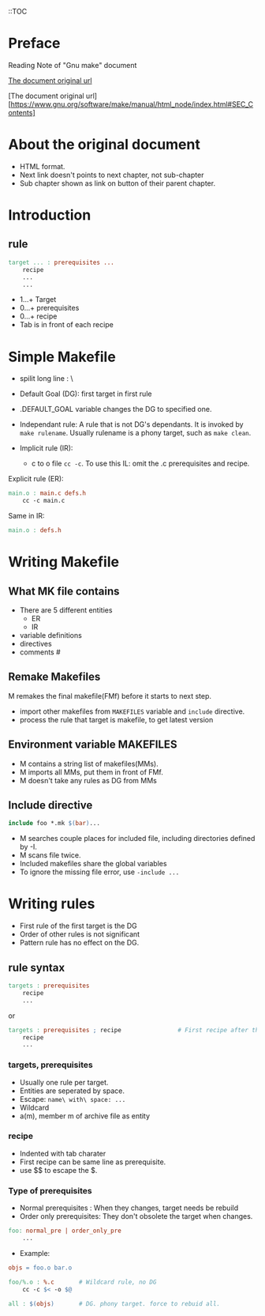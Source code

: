 ::TOC
# Preface
Reading Note of "Gnu make" document

[The document original url](https://www.gnu.org/software/make/manual/html_node/index.html#SEC_Contents)


[The document original url][https://www.gnu.org/software/make/manual/html_node/index.html#SEC_Contents]

	

# About the original document
- HTML format. 
- Next link doesn't points to next chapter, not sub-chapter 
- Sub chapter shown as link on button of their parent chapter. 
	
# Introduction
## rule
```makefile	
target ... : prerequisites ...
	recipe
	...
	...
```

+ 1...+ Target
+ 0...+ prerequisites
+ 0...+ recipe
+ Tab is in front of each recipe
	
# Simple Makefile
	
- spilit long line : \
- Default Goal (DG): first target in first rule 
- .DEFAULT_GOAL variable changes the DG to specified one.
- Independant rule: A rule that is not DG's dependants. It is invoked by `make rulename`. Usually rulename is a phony target, such as `make clean`.
	
- Implicit rule (IR): 
	- c to o file `cc -c`. To use this IL:  omit the .c prerequisites and recipe.

Explicit rule (ER):
```makefile
main.o : main.c defs.h
	cc -c main.c
```
Same in IR: 
```makefile
main.o : defs.h
```

# Writing Makefile
## What MK file contains
- There are 5 different entities
	- ER
	- IR 
 - variable definitions
 - directives
 - comments #

## Remake Makefiles
M remakes the final makefile(FMf) before it starts to next step.
- import other makefiles from `MAKEFILES` variable and `include` directive.
- process the rule that target is makefile, to get latest version

## Environment variable MAKEFILES 
- M contains a string list of makefiles(MMs). 
- M imports all MMs, put them in front of FMf.
- M doesn't take any rules as DG from MMs 

## Include directive
```makefile
include foo *.mk $(bar)...
```
- M searches couple places for included file, including directories defined by -I.
- M scans file twice. 
- Included makefiles share the global variables
- To ignore the missing file error, use `-include ...`
	
# Writing rules
- First rule of the first target is the DG
- Order of other rules is not significant
- Pattern rule has no effect on the DG.

## rule syntax
```makefile
targets : prerequisites
	recipe
	...
```
or 
```makefile 
targets : prerequisites ; recipe				# First recipe after the prerequisites
	recipe
	...
```
	
### targets, prerequisites
- Usually one rule per target.
- Entities are seperated by space.
- Escape: `name\ with\ space: ...`
- Wildcard 
- a(m), member m of archive file as entity
	
### recipe
- Indented with tab charater
- First recipe can be same line as prerequisite. 
- use $$ to escape the $. 

### Type of prerequisites
- Normal prerequisites : When they changes, target needs be rebuild
- Order only prerequisites: They don't obsolete the target when changes.
```makefile
foo: normal_pre | order_only_pre
	...
```                              
- Example:
```makefile
objs = foo.o bar.o

foo/%.o : %.c		# Wildcard rule, no DG 
	cc -c $< -o $@
		
all : $(objs)		# DG. phony target. force to rebuid all. 
```		

			
	
	
	
	
 
	

